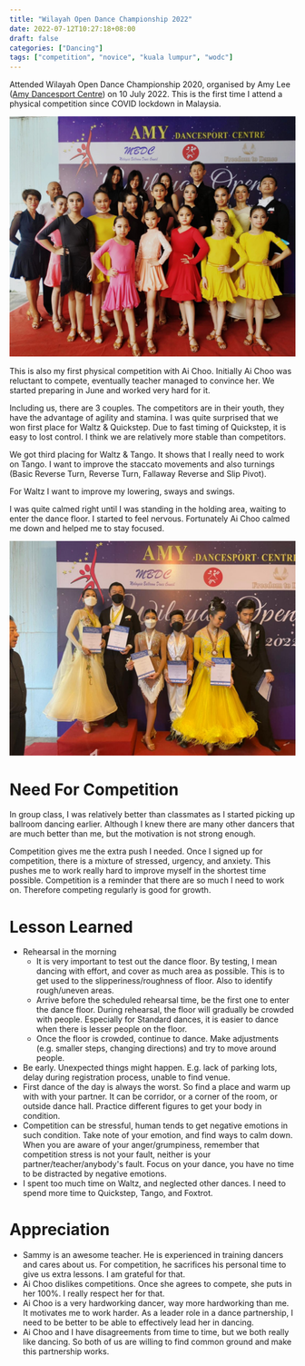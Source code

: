 ```yaml
---
title: "Wilayah Open Dance Championship 2022"
date: 2022-07-12T10:27:18+08:00
draft: false
categories: ["Dancing"]
tags: ["competition", "novice", "kuala lumpur", "wodc"]
---
```


Attended Wilayah Open Dance Championship 2020, organised by Amy Lee ([Amy Dancesport Centre](https://www.facebook.com/amydancesportcentre1)) on 10 July 2022. This is the first time I attend a physical competition since COVID lockdown in Malaysia.

<!--more-->

![Group photo](/posts/wilayah-open-dance-championship-2022/WODC2022_group_photo.jpeg)

This is also my first physical competition with Ai Choo. Initially Ai Choo was reluctant to compete, eventually teacher managed to convince her. We started preparing in June and worked very hard for it.

Including us, there are 3 couples. The competitors are in their youth, they have the advantage of agility and stamina. I was quite surprised that we won first place for Waltz & Quickstep. Due to fast timing of Quickstep, it is easy to lost control. I think we are relatively more stable than competitors.

We got third placing for Waltz & Tango. It shows that I really need to work on Tango. I want to improve the staccato movements and also turnings (Basic Reverse Turn, Reverse Turn, Fallaway Reverse and Slip Pivot).

For Waltz I want to improve my lowering, sways and swings.

I was quite calmed right until I was standing in the holding area, waiting to enter the dance floor. I started to feel nervous. Fortunately Ai Choo calmed me down and helped me to stay focused.

![First placing in Waltz & Quickstep](/posts/wilayah-open-dance-championship-2022/WODC2022_novice_I_prize.jpeg)

# Need For Competition

In group class, I was relatively better than classmates as I started picking up ballroom dancing earlier. Although I knew there are many other dancers that are much better than me, but the motivation is not strong enough.

Competition gives me the extra push I needed. Once I signed up for competition, there is a mixture of stressed, urgency, and anxiety. This pushes me to work really hard to improve myself in the shortest time possible. Competition is a reminder that there are so much I need to work on. Therefore competing regularly is good for growth.

# Lesson Learned

* Rehearsal in the morning
	* It is very important to test out the dance floor. By testing, I mean dancing with effort, and cover as much area as possible. This is to get used to the slipperiness/roughness of floor. Also to identify rough/uneven areas.
	* Arrive before the scheduled rehearsal time, be the first one to enter the dance floor. During rehearsal, the floor will gradually be crowded with people. Especially for Standard dances, it is easier to dance when there is lesser people on the floor.
	* Once the floor is crowded, continue to dance. Make adjustments (e.g. smaller steps, changing directions) and try to move around people.
* Be early. Unexpected things might happen. E.g. lack of parking lots, delay during registration process, unable to find venue.
*  First dance of the day is always the worst. So find a place and warm up with with your partner. It can be corridor, or a corner of the room, or outside dance hall. Practice different figures to get your body in condition.
* Competition can be stressful, human tends to get negative emotions in such condition. Take note of your emotion, and find ways to calm down. When you are aware of your anger/grumpiness, remember that competition stress is not your fault, neither is your partner/teacher/anybody's fault. Focus on your dance, you have no time to be distracted by negative emotions.
* I spent too much time on Waltz, and neglected other dances. I need to spend more time to Quickstep, Tango, and Foxtrot.

# Appreciation

* Sammy is an awesome teacher. He is experienced in training dancers and cares about us. For competition, he sacrifices his personal time to give us extra lessons. I am grateful for that.
* Ai Choo dislikes competitions. Once she agrees to compete, she puts in her 100%. I really respect her for that.
* Ai Choo is a very hardworking dancer, way more hardworking than me. It motivates me to work harder. As a leader role in a dance partnership, I need to be better to be able to effectively lead her in dancing. 
* Ai Choo and I have disagreements from time to time, but we both really like dancing. So both of us are willing to find common ground and make this partnership works.